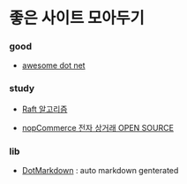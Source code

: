 # 좋은 사이트 모아두기

### good

* [awesome dot net](https://github.com/adamsitnik/awesome-dot-net-performance)

### study

* [Raft 알고리즘](https://medium.com/curg/raft-consensus-%EC%9D%B4%ED%95%B4-%EA%B0%80%EB%8A%A5%ED%95%9C-%ED%95%A9%EC%9D%98-%EC%95%8C%EA%B3%A0%EB%A6%AC%EC%A6%98%EC%9D%84-%EC%9C%84%ED%95%9C-%EC%97%AC%EC%A0%95-f7ecb9f450ab)

* [nopCommerce 전자 상거래 OPEN SOURCE](https://github.com/nopSolutions/nopCommerce)

### lib

* [DotMarkdown](https://github.com/JosefPihrt/DotMarkdown) : auto markdown genterated
